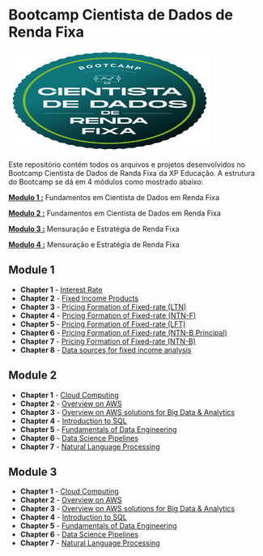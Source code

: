 # Bootcamp Cientista de Dados de Renda Fixa

<img src="xpe_crf_badge.svg" width="400" height="200" class="center" />

Este repositório contém todos os arquivos e projetos desenvolvidos 
no Bootcamp Cientista de Dados de Randa Fixa da XP Educação. A estrutura 
do Bootcamp se dá em 4 módulos como mostrado abaixo:

**[Modulo 1 :](./Modulo_1)** Fundamentos em Cientista de Dados em Renda Fixa

**[Modulo 2 :](./Modulo_2)** Fundamentos em Cientista de Dados em Renda Fixa

**[Modulo 3 :](./Modulo_3)** Mensuração e Estratégia de Renda Fixa

**[Modulo 4 :](./Modulo_4)** Mensuração e Estratégia de Renda Fixa



## **Module 1**
- **Chapter 1** - [Interest Rate](./Module_1/Interest_Rate/)
- **Chapter 2** - [Fixed Income Products](./Module_1/Fixed_Income_Products/)
- **Chapter 3** - [Pricing Formation of Fixed-rate (LTN)](./Module_1/Pricing_formation_of_fixed-rate_LTN/)
- **Chapter 4** - [Pricing Formation of Fixed-rate (NTN-F)](./Module_1/Pricing_formation_of_fixed-rate_LTN/)
- **Chapter 5** - [Pricing Formation of Fixed-rate (LFT)](./Module_1/Pricing_formation_of_fixed-rate_LTN/)
- **Chapter 6** - [Pricing Formation of Fixed-rate (NTN-B Principal)](./Module_1/Pricing_formation_of_fixed-rate_LTN/)
- **Chapter 7** - [Pricing Formation of Fixed-rate (NTN-B)](./Module_1/Pricing_formation_of_fixed-rate_LTN/)
- **Chapter 8** - [Data sources for fixed income analysis](./Module_1/Pricing_formation_of_fixed-rate_LTN/)

## **Module 2**
- **Chapter 1** - [Cloud Computing](./Module_2/)
- **Chapter 2** - [Overview on AWS](./Module_2/)
- **Chapter 3** - [Overview on AWS solutions for Big Data & Analytics](./Module_2/)
- **Chapter 4** - [Introduction to SQL](./Module_2/)
- **Chapter 5** - [Fundamentals of Data Engineering ](./Module_2/)
- **Chapter 6** - [Data Science Pipelines](./Module_2/)
- **Chapter 7** - [Natural Language Processing](./Module_2/)

## **Module 3**
- **Chapter 1** - [Cloud Computing](./Module_2/)
- **Chapter 2** - [Overview on AWS](./Module_2/)
- **Chapter 3** - [Overview on AWS solutions for Big Data & Analytics](./Module_2/)
- **Chapter 4** - [Introduction to SQL](./Module_2/)
- **Chapter 5** - [Fundamentals of Data Engineering ](./Module_2/)
- **Chapter 6** - [Data Science Pipelines](./Module_2/)
- **Chapter 7** - [Natural Language Processing](./Module_2/)